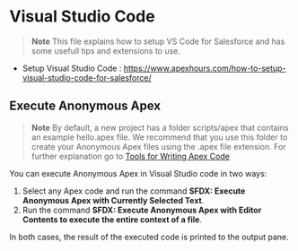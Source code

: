 # Visual Studio Code 
> **Note** This file explains how to setup VS Code for Salesforce and has some usefull tips and extensions to use.
- Setup Visual Studio Code : https://www.apexhours.com/how-to-setup-visual-studio-code-for-salesforce/

## Execute Anonymous Apex
> **Note** By default, a new project has a folder scripts/apex that contains an example hello.apex file. We recommend that you use this folder to create your Anonymous Apex files using the .apex file extension.
For further explanation go to [Tools for Writing Apex Code](https://developer.salesforce.com/tools/vscode/en/apex/writing#:~:text=You%20can%20execute%20Anonymous%20Apex,entire%20context%20of%20a%20file.) 

You can execute Anonymous Apex in Visual Studio code in two ways:

1. Select any Apex code and run the command **SFDX: Execute Anonymous Apex with Currently Selected Text**.
2. Run the command **SFDX: Execute Anonymous Apex with Editor Contents to execute the entire context of a file**.

In both cases, the result of the executed code is printed to the output pane.
